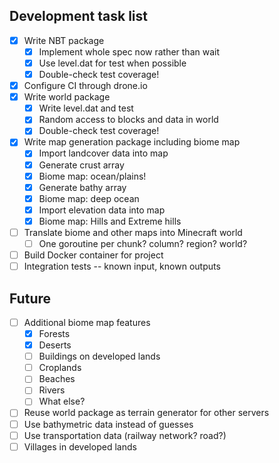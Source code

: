 Development task list
---------------------

- [x] Write NBT package
  - [x] Implement whole spec now rather than wait
  - [x] Use level.dat for test when possible
  - [x] Double-check test coverage!
- [x] Configure CI through drone.io
- [x] Write world package
  - [x] Write level.dat and test
  - [x] Random access to blocks and data in world
  - [x] Double-check test coverage!
- [x] Write map generation package including biome map
  - [x] Import landcover data into map
  - [x] Generate crust array
  - [x] Biome map: ocean/plains!
  - [x] Generate bathy array
  - [x] Biome map: deep ocean
  - [x] Import elevation data into map
  - [x] Biome map: Hills and Extreme hills
- [ ] Translate biome and other maps into Minecraft world
  - [ ] One goroutine per chunk?  column?  region?  world?
- [ ] Build Docker container for project
- [ ] Integration tests -- known input, known outputs

Future
------
- [ ] Additional biome map features
  - [x] Forests
  - [x] Deserts
  - [ ] Buildings on developed lands
  - [ ] Croplands
  - [ ] Beaches
  - [ ] Rivers
  - [ ] What else?
- [ ] Reuse world package as terrain generator for other servers
- [ ] Use bathymetric data instead of guesses
- [ ] Use transportation data (railway network?  road?)
- [ ] Villages in developed lands
